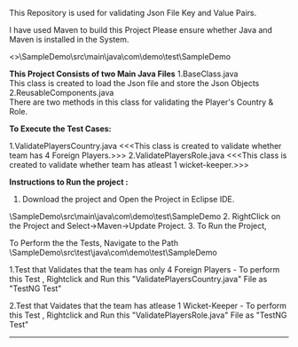 This Repository is used for validating Json File Key and Value Pairs.


I have used Maven to build this Project
Please ensure whether Java and Maven is installed in the System.

<<Folder Name>>\SampleDemo\src\main\java\com\demo\test\SampleDemo

**This Project Consists of two Main Java Files**
1.BaseClass.java       
  This class is created to load the Json file and store the Json Objects
2.ReusableComponents.java   
  There are two methods in this class for  validating the Player's Country & Role.
  
**To Execute the Test Cases:**

1.ValidatePlayersCountry.java  <<<This class is created to validate whether team has 4 Foreign Players.>>>
2.ValidatePlayersRole.java     <<<This class is created to validate whether team has atleast 1 wicket-keeper.>>>


**Instructions to Run the project :**
1. Download the project and Open the Project in Eclipse IDE.
  
  <Folder Name>\SampleDemo\src\main\java\com\demo\test\SampleDemo
2. RightClick on the Project and Select->Maven->Update Project.
3. To Run the Project, 
  
  To Perform the the Tests, Navigate to the Path
      <Folder Name>\SampleDemo\src\test\java\com\demo\test\SampleDemo
    
  1.Test that Validates that the team has only 4 Foreign Players - 
     To perform this Test , Rightclick and Run this "ValidatePlayersCountry.java" File as "TestNG Test"
  
  2.Test that Vaidates that the team has atlease 1 Wicket-Keeper - 
     To perform this Test , Rightclick and Run this "ValidatePlayersRole.java" File as "TestNG Test"
        
  ********
